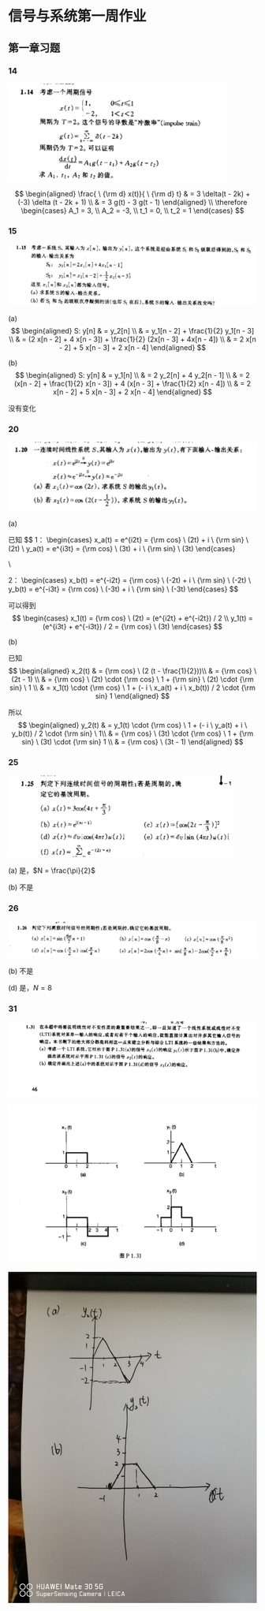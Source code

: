 # 信号与系统第一周作业

## 第一章习题

### 14

![1.14](./1.14.png)

$$
    \begin{aligned}
        \frac{ \ {\rm d} x(t)}{ \ {\rm d} t} & = 3 \delta(t - 2k) + (-3) \delta (t - 2k + 1) \\
                                    & = 3 g(t) - 3 g(t - 1)
    \end{aligned}
    \\
\therefore
    \begin{cases}
        A_1 = 3, \\
        A_2 = -3, \\
        t_1 = 0, \\
        t_2 = 1
    \end{cases}
$$

### 15

![1.15](./1.15.png)

(a)
$$
    \begin{aligned}
        S: y[n] & = y_2[n] \\
                & = y_1[n - 2] + \frac{1}{2} y_1[n - 3] \\
                & = (2 x[n - 2] + 4 x[n - 3]) + \frac{1}{2} (2x[n - 3] + 4x[n - 4]) \\
                & = 2 x[n - 2] + 5 x[n - 3] + 2 x[n - 4]
    \end{aligned}
$$

(b)
$$
    \begin{aligned}
        S: y[n] & = y_1[n] \\
                & = 2 y_2[n] + 4 y_2[n - 1] \\
                & = 2 (x[n - 2] + \frac{1}{2} x[n - 3]) + 4 (x[n - 3] + \frac{1}{2} x[n - 4]) \\
                & = 2 x[n - 2] + 5 x[n - 3] + 2 x[n - 4]
    \end{aligned}
$$

没有变化

### 20

![1.20](./1.20.png)

(a)

已知
$$
1：
    \begin{cases}
        x_a(t) = e^{i2t} = {\rm cos} \ (2t) + i \ {\rm sin} \ (2t) \\
        y_a(t) = e^{i3t} = {\rm cos} \ (3t) + i \ {\rm sin} \ (3t)
    \end{cases}

\\

2：
    \begin{cases}
        x_b(t) = e^{-i2t} = {\rm cos} \ (-2t) + i \ {\rm sin} \ (-2t) \\
        y_b(t) = e^{-i3t} = {\rm cos} \ (-3t) + i \ {\rm sin} \ (-3t)
    \end{cases}
$$

可以得到
$$
    \begin{cases}
        x_1(t) = {\rm cos} \ (2t) = (e^{i2t} + e^{-i2t}) / 2 \\
        y_1(t) = (e^{i3t} + e^{-i3t}) / 2 = {\rm cos} \ (3t)
    \end{cases}
$$

(b)

已知
$$
    \begin{aligned}
        x_2(t) & = {\rm cos} \ (2 (t - \frac{1}{2}))\\
            & = {\rm cos} \ (2t - 1) \\
            & = {\rm cos} \ (2t) \cdot {\rm cos} \ 1 + {\rm sin} \ (2t) \cdot {\rm sin} \ 1 \\
            & = x_1(t) \cdot {\rm cos} \ 1 + (- i \ x_a(t) + i \ x_b(t)) / 2 \cdot {\rm sin} 1
    \end{aligned}
$$

所以
$$
    \begin{aligned}
        y_2(t) & = y_1(t) \cdot {\rm cos} \ 1 + (- i \ y_a(t) + i \ y_b(t)) / 2 \cdot {\rm sin} \ 1\\
            & = {\rm cos} \ (3t) \cdot {\rm cos} \ 1 + {\rm sin} \ (3t) \cdot {\rm sin} 1 \\
            & = {\rm cos} \ (3t - 1)
    \end{aligned}
$$

### 25

![1.25](./1.25.png)

(a) 是，$N = \frac{\pi}{2}$

(b) 不是

### 26

![1.26](./1.26.png)

(b) 不是

(d) 是，$N = 8$

### 31

![1.31.1](./1.31.1.png)

![1.31.2](./1.31.2.png)

![1.31](./1.31ans.jpg)